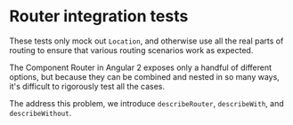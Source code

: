 # Router integration tests

These tests only mock out `Location`, and otherwise use all the real parts of routing to ensure that
various routing scenarios work as expected.

The Component Router in Angular 2 exposes only a handful of different options, but because they can
be combined and nested in so many ways, it's difficult to rigorously test all the cases.

The address this problem, we introduce `describeRouter`, `describeWith`, and `describeWithout`.